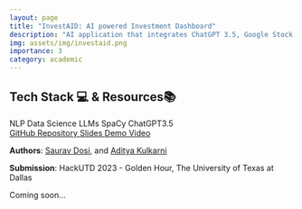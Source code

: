 ```yaml
---
layout: page
title: "InvestAID: AI powered Investment Dashboard"
description: "AI application that integrates ChatGPT 3.5, Google Stock Trends, and alternative data sources like news sentiments and social media trends, using advanced web scraping, sentiment analysis, topic classification, and few-shot meta-learning to predict Investible pointers."
img: assets/img/investaid.png
importance: 3
category: academic
---
```

<section id="badgeproj-section">
<h2 class="badgeproj-title">Tech Stack 💻 & Resources📚</h2>
  <div class="badgeproj-container">
    <span class="badgeproj">NLP</span>
    <span class="badgeproj">Data Science</span>
    <span class="badgeproj">LLMs</span>
    <span class="badgeproj">SpaCy</span>
    <span class="badgeproj">ChatGPT3.5</span>
  </div>
<!-- Links Section -->
  <div class="linksproj-container">
    <a href="https://github.com/sauravdosi/investaid" target="_blank" class="linkproj">
      <i class="fab fa-github"></i> GitHub Repository
    </a>
    <a href="https://docs.google.com/presentation/d/1JQQlhFXb1bstvE7GwWHBnmV9MHA6Rjy2ppTFt0K1K7E/edit?usp=sharingg" target="_blank" class="linkproj">
      <i class="fas fa-file-powerpoint"></i> Slides
    </a>
    <a href="https://vimeo.com/881440242?share=copy" target="_blank" class="linkproj">
      <i class="fas fa-video"></i> Demo Video
    </a>
  </div>
</section>

**Authors**: <a href="https://sauravdosi.github.io/">Saurav Dosi</a>, and <a href="https://adityavkulkarni.github.io/">Aditya Kulkarni</a>

**Submission**: HackUTD 2023 - Golden Hour, The University of Texas at Dallas

Coming soon...
